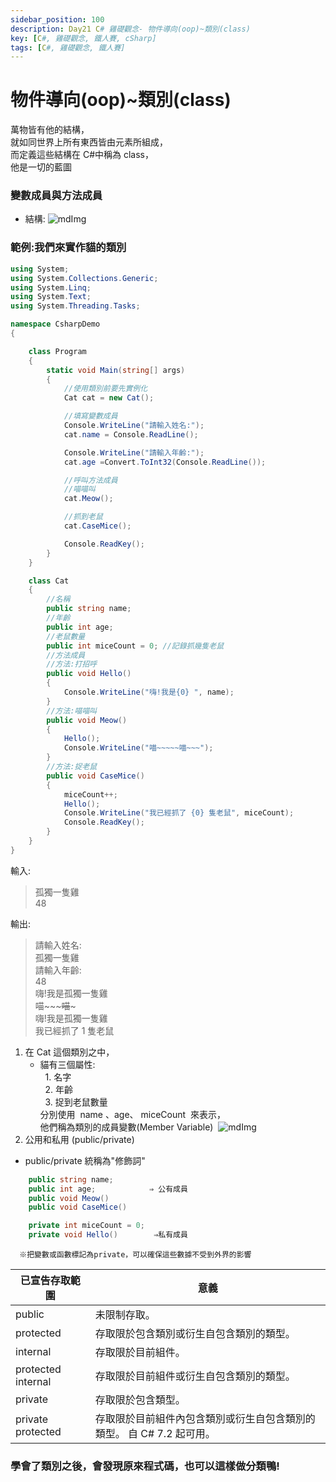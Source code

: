 ```yaml
---
sidebar_position: 100
description: Day21 C# 雞礎觀念- 物件導向(oop)~類別(class)
key: [C#, 雞礎觀念, 鐵人賽, cSharp]
tags: [C#, 雞礎觀念, 鐵人賽]
---
```


# 物件導向(oop)~類別(class)
萬物皆有他的結構，<br/>
就如同世界上所有東西皆由元素所組成，<br/>
而定義這些結構在 C#中稱為 class，<br/>
他是一切的藍圖

### 變數成員與方法成員

- 結構:
  ![mdImg](https://ithelp.ithome.com.tw/upload/images/20210920/20097001TE37hH4gKq.png)

### 範例:我們來實作貓的類別  

```csharp
using System;
using System.Collections.Generic;
using System.Linq;
using System.Text;
using System.Threading.Tasks;

namespace CsharpDemo
{

    class Program
    {
        static void Main(string[] args)
        {
            //使用類別前要先實例化
            Cat cat = new Cat();

            //填寫變數成員
            Console.WriteLine("請輸入姓名:");
            cat.name = Console.ReadLine();

            Console.WriteLine("請輸入年齡:");
            cat.age =Convert.ToInt32(Console.ReadLine());

            //呼叫方法成員
            //喵喵叫
            cat.Meow();

            //抓到老鼠
            cat.CaseMice();

            Console.ReadKey();
        }
    }

    class Cat
    {
        //名稱
        public string name;
        //年齡
        public int age;
        //老鼠數量
        public int miceCount = 0; //記錄抓幾隻老鼠
        //方法成員
        //方法:打招呼
        public void Hello()
        {
            Console.WriteLine("嗨!我是{0} ", name);
        }
        //方法:喵喵叫
        public void Meow()
        {
            Hello();
            Console.WriteLine("喵~~~~~喵~~~");
        }
        //方法:捉老鼠
        public void CaseMice()
        {
            miceCount++;
            Hello();
            Console.WriteLine("我已經抓了 {0} 隻老鼠", miceCount);
            Console.ReadKey();
        }
    }
}
```

輸入:

> 孤獨一隻雞<br/>
> 48

輸出:

> 請輸入姓名:<br/>
> 孤獨一隻雞<br/>
> 請輸入年齡:<br/>
> 48<br/>
> 嗨!我是孤獨一隻雞<br/>
> 喵~~~~~喵~~~<br/>
> 嗨!我是孤獨一隻雞<br/>
> 我已經抓了 1 隻老鼠

1. 在 Cat 這個類別之中，
   - 貓有三個屬性:<br/>
       1. 名字 <br/>
       2. 年齡 <br/>
       3. 捉到老鼠數量<br/>
     分別使用  name 、age、 miceCount  來表示，<br/>
     他們稱為類別的成員變數(Member Variable) 
     ![mdImg](https://ithelp.ithome.com.tw/upload/images/20210920/20097001jyYIlCq1wD.png)
2. 公用和私用 (public/private)

- public/private 統稱為"修飾詞"

```csharp
	public string name;
	public int age;            ⇒ 公有成員
	public void Meow()
	public void CaseMice()

	private int miceCount = 0; 
	private void Hello()        ⇒私有成員
```

`  ※把變數或函數標記為private，可以確保這些數據不受到外界的影響`

| 已宣告存取範圍     | 意義                                                                  |
| ------------------ | --------------------------------------------------------------------- |
| public             | 未限制存取。                                                          |
| protected          | 存取限於包含類別或衍生自包含類別的類型。                              |
| internal           | 存取限於目前組件。                                                    |
| protected internal | 存取限於目前組件或衍生自包含類別的類型。                              |
| private            | 存取限於包含類型。                                                    |
| private protected  | 存取限於目前組件內包含類別或衍生自包含類別的類型。 自 C# 7.2 起可用。 |

### 學會了類別之後，會發現原來程式碼，也可以這樣做分類鴨!
